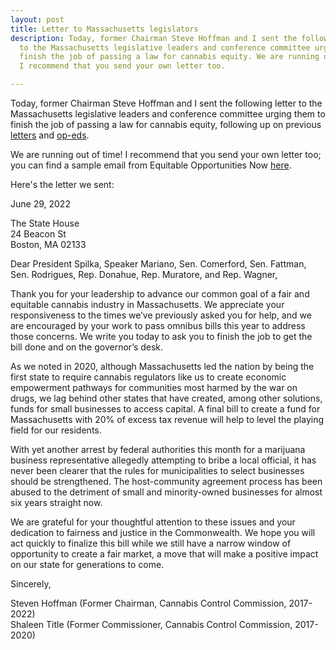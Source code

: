 ```yaml
---
layout: post
title: Letter to Massachusetts legislators
description: Today, former Chairman Steve Hoffman and I sent the following letter
  to the Massachusetts legislative leaders and conference committee urging them to
  finish the job of passing a law for cannabis equity. We are running out of time!
  I recommend that you send your own letter too.

---
```

Today, former Chairman Steve Hoffman and I sent the following letter to the Massachusetts legislative leaders and conference committee urging them to finish the job of passing a law for cannabis equity, following up on previous [letters](https://www.bizjournals.com/boston/news/2020/02/27/cannabis-regulators-ask-lawmakers-to-create-new.html) and [op-eds](https://www.bostonglobe.com/2020/07/17/opinion/communities-color-need-access-cannabis-economy/). 

We are running out of time! I recommend that you send your own letter too; you can find a sample email from Equitable Opportunities Now [here](https://mailchi.mp/d0baff5dcd65/urgent-ask-your-legislator-to-ensure-cannabis-equity-programs-are-fully-funded?e=cec5c2d108).

Here's the letter we sent:

June 29, 2022

The State House  
24 Beacon St  
Boston, MA 02133

Dear President Spilka, Speaker Mariano, Sen. Comerford, Sen. Fattman, Sen. Rodrigues, Rep. Donahue, Rep. Muratore, and Rep. Wagner,

Thank you for your leadership to advance our common goal of a fair and equitable cannabis industry in Massachusetts. We appreciate your responsiveness to the times we’ve previously asked you for help, and we are encouraged by your work to pass omnibus bills this year to address those concerns. We write you today to ask you to finish the job to get the bill done and on the governor’s desk.

As we noted in 2020, although Massachusetts led the nation by being the first state to require cannabis regulators like us to create economic empowerment pathways for communities most harmed by the war on drugs, we lag behind other states that have created, among other solutions, funds for small businesses to access capital. A final bill to create a fund for Massachusetts with 20% of excess tax revenue will help to level the playing field for our residents.

With yet another arrest by federal authorities this month for a marijuana business representative allegedly attempting to bribe a local official, it has never been clearer that the rules for municipalities to select businesses should be strengthened. The host-community agreement process has been abused to the detriment of small and minority-owned businesses for almost six years straight now.

We are grateful for your thoughtful attention to these issues and your dedication to fairness and justice in the Commonwealth. We hope you will act quickly to finalize this bill while we still have a narrow window of opportunity to create a fair market, a move that will make a positive impact on our state for generations to come.

Sincerely,

Steven Hoffman (Former Chairman, Cannabis Control Commission, 2017-2022)  
Shaleen Title (Former Commissioner, Cannabis Control Commission, 2017-2020)